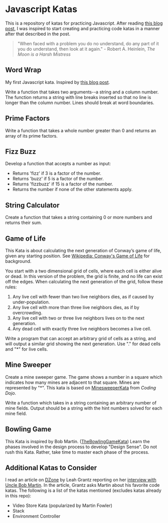 # Javascript Katas
This is a repository of katas for practicing Javascript. After reading [this blog post][clean-coder-blog], I was inspired to start creating and practicing code katas in a manner after that described in the post.

>"When faced with a problem you do no understand, do any part of it you do understand, then look at it again." - Robert A. Heinlein, _The Moon is a Harsh Mistress_

## Word Wrap
My first Javascript kata. Inspired by [this blog post][clean-coder-blog].

Write a function that takes two arguments--a string and a column number. The function returns a string with line breaks inserted so that no line is longer than the column number. Lines should break at word boundaries.

## Prime Factors
Write a function that takes a whole number greater than 0 and returns an array of its prime factors.

## Fizz Buzz
Develop a function that accepts a number as input:
* Returns 'fizz' if 3 is a factor of the number.
* Returns 'buzz' if 5 is a factor of the number.
* Returns 'fizzbuzz' if 15 is a factor of the number.
* Returns the number if none of the other statements apply.

## String Calculator
Create a function that takes a string containing 0 or more numbers and returns their sum.

## Game of Life
This Kata is about calculating the next generation of Conway’s game of life, given any starting position. See [Wikipedia: Conway's Game of Life][game-of-life] for background.

You start with a two dimensional grid of cells, where each cell is either alive or dead. In this version of the problem, the grid is finite, and no life can exist off the edges. When calculating the next generation of the grid, follow these rules:
1. Any live cell with fewer than two live neighbors dies, as if caused by under-population.
2. Any live cell with more than three live neighbors dies, as if by overcrowding.
3. Any live cell with two or three live neighbors lives on to the next generation.
4. Any dead cell with exactly three live neighbors becomes a live cell.

Write a program that can accept an arbitrary grid of cells as a string, and will output a similar grid showing the next generation. Use "." for dead cells and "*" for live cells.

## Mine Sweeper
Create a mine sweeper game. The game shows a number in a square which indicates how many mines are adjacent to that square. Mines are represented by "*". This kata is based on [MinesweeperKata][minesweeper] from *Coding Dojo*.

Write a function which takes in a string containing an arbitrary number of mine fields. Output should be a string with the hint numbers solved for each mine field.

## Bowling Game
This Kata is inspired by Bob Martin. ([TheBowlingGameKata][ccb-bowling]) Learn the phases involved in the design process to develop "Design Sense". Do not rush this Kata. Rather, take time to master each phase of the process.

## Additional Katas to Consider
I read an article on [DZone][dzone] by Leah Grantz reporting on her [interview with Uncle Bob Martin][dz-unclebob]. In the article, Grantz asks Martin about his favorite code katas. The following is a list of the katas mentioned (excludes katas already in this repo):
* Video Store Kata (popularized by Martin Fowler)
* Stack
* Environment Controller 

<!-- References -->
[clean-coder-blog]: http://thecleancoder.blogspot.com/2010/10/craftsman-62-dark-path.html
[ccb-bowling]: http://butunclebob.com/ArticleS.UncleBob.TheBowlingGameKata
[game-of-life]: http://en.wikipedia.org/wiki/Conway%27s_Game_of_Life 
[minesweeper]: [http://codingdojo.org/kata/Minesweeper/]
[dzone]: [https://dzone.com/articles/interview-with-uncle-bob]
[dz-unclebob]: [https://dzone.com/articles/interview-with-uncle-bob]
